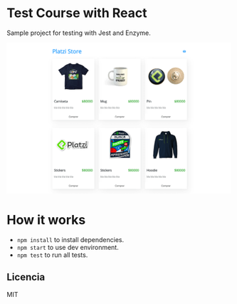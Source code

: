 # Test Course with React

Sample project for testing with Jest and Enzyme.

![Captura de la app](./screenshot.png)

# How it works
- `npm install` to install dependencies.
- `npm start` to use dev environment.
- `npm test` to run all tests.


## Licencia

MIT
